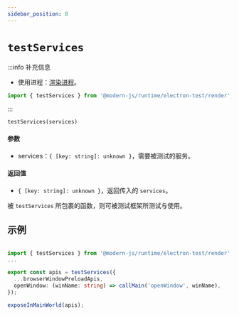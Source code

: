 ```yaml
---
sidebar_position: 8
---
```


# `testServices`

:::info 补充信息
* 使用进程：[渲染进程](/docs/guides/features/electron/basic#渲染进程)。

```typescript
import { testServices } from '@modern-js/runtime/electron-test/render';
```
:::


`testServices(services)`
#### 参数
- services：`{ [key: string]: unknown }`，需要被测试的服务。
#### 返回值

- `{ [key: string]: unknown }`，返回传入的 `services`。

被 `testServices` 所包裹的函数，则可被测试框架所测试与使用。

## 示例

```typescript title='electron/preload/browserWindow/index.ts'

import { testServices } from '@modern-js/runtime/electron-test/render';
...

export const apis = testServices({
  ...browserWindowPreloadApis,
  openWindow: (winName: string) => callMain('openWindow', winName),
});

exposeInMainWorld(apis);

```
